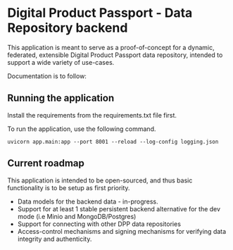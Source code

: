 # Digital Product Passport - Data Repository backend

This application is meant to serve as a proof-of-concept for a dynamic, federated, extensible Digital Product Passport data repository, intended to support a wide variety of use-cases.

Documentation is to follow:

## Running the application

Install the requirements from the requirements.txt file first.

To run the application, use the following command.

```shell
uvicorn app.main:app --port 8001 --reload --log-config logging.json
```

## Current roadmap

This application is intended to be open-sourced, and thus basic functionality is to be setup as first priority.

- Data models for the backend data - in-progress.
- Support for at least 1 stable persistent backend alternative for the dev mode (i.e Minio and MongoDB/Postgres)
- Support for connecting with other DPP data repositories
- Access-control mechanisms and signing mechanisms for verifying data integrity and authenticity.
